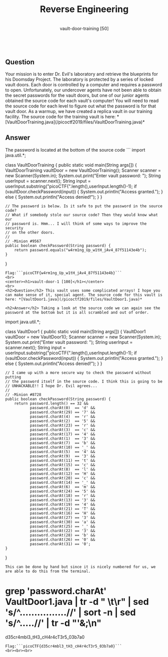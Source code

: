 <center><h1>Reverse Engineering</h1></center>
<br>
<center>vault-door-training [50]<h1></h1></center>
<br>
<h2>Question</h2> Your mission is to enter Dr. Evil's laboratory and retrieve the blueprints for his Doomsday Project. The laboratory is protected by a series of locked vault doors. Each door is controlled by a computer and requires a password to open. Unfortunately, our undercover agents have not been able to obtain the secret passwords for the vault doors, but one of our junior agents obtained the source code for each vault's computer! You will need to read the source code for each level to figure out what the password is for that vault door. As a warmup, we have created a replica vault in our training facility. The source code for the training vault is here: *[VaultDoorTraining.java](/picoctf2019/files/VaultDoorTraining.java)*

<h2>Answer</h2> The password is located at the bottom of the source code
```
import java.util.*;

class VaultDoorTraining {
    public static void main(String args[]) {
        VaultDoorTraining vaultDoor = new VaultDoorTraining();
        Scanner scanner = new Scanner(System.in);
        System.out.print("Enter vault password: ");
        String userInput = scanner.next();
        String input = userInput.substring("picoCTF{".length(),userInput.length()-1);
        if (vaultDoor.checkPassword(input)) {
            System.out.println("Access granted.");
        } else {
            System.out.println("Access denied!");
        }
   }

    // The password is below. Is it safe to put the password in the source code?
    // What if somebody stole our source code? Then they would know what our
    // password is. Hmm... I will think of some ways to improve the security
    // on the other doors.
    //
    // -Minion #9567
    public boolean checkPassword(String password) {
        return password.equals("w4rm1ng_Up_w1tH_jAv4_87f51143e4b");
    }
}
```
Flag:```picoCTF{w4rm1ng_Up_w1tH_jAv4_87f51143e4b}```
<br>
<center><h1>vault-door-1 [100]</h1></center>
<br>
<h2>Question</h2> This vault uses some complicated arrays! I hope you can make sense of it, special agent. The source code for this vault is here: *[VaultDoor1.java](/picoctf2019/files/VaultDoor1.java)*

<h2>Answer</h2> Taking a look at the source code we can again see the password at the bottom but it is all scrambled and out of order.
```
import java.util.*;

class VaultDoor1 {
    public static void main(String args[]) {
        VaultDoor1 vaultDoor = new VaultDoor1();
        Scanner scanner = new Scanner(System.in);
        System.out.print("Enter vault password: ");
	String userInput = scanner.next();
	String input = userInput.substring("picoCTF{".length(),userInput.length()-1);
	if (vaultDoor.checkPassword(input)) {
	    System.out.println("Access granted.");
	} else {
	    System.out.println("Access denied!");
	}
    }

    // I came up with a more secure way to check the password without putting
    // the password itself in the source code. I think this is going to be
    // UNHACKABLE!! I hope Dr. Evil agrees...
    //
    // -Minion #8728
    public boolean checkPassword(String password) {
        return password.length() == 32 &&
               password.charAt(0)  == 'd' &&
               password.charAt(29) == '7' &&
               password.charAt(4)  == 'r' &&
               password.charAt(2)  == '5' &&
               password.charAt(23) == 'r' &&
               password.charAt(3)  == 'c' &&
               password.charAt(17) == '4' &&
               password.charAt(1)  == '3' &&
               password.charAt(7)  == 'b' &&
               password.charAt(10) == '_' &&
               password.charAt(5)  == '4' &&
               password.charAt(9)  == '3' &&
               password.charAt(11) == 't' &&
               password.charAt(15) == 'c' &&
               password.charAt(8)  == 'l' &&
               password.charAt(12) == 'H' &&
               password.charAt(20) == 'c' &&
               password.charAt(14) == '_' &&
               password.charAt(6)  == 'm' &&
               password.charAt(24) == '5' &&
               password.charAt(18) == 'r' &&
               password.charAt(13) == '3' &&
               password.charAt(19) == '4' &&
               password.charAt(21) == 'T' &&
               password.charAt(16) == 'H' &&
               password.charAt(27) == '3' &&
               password.charAt(30) == 'a' &&
               password.charAt(25) == '_' &&
               password.charAt(22) == '3' &&
               password.charAt(28) == 'b' &&
               password.charAt(26) == '0' &&
               password.charAt(31) == '0';
    }
}
```
This can be done by hand but since it is nicely numbered for us, we are able to do this from the terminal.
```
# grep 'password.charAt' VaultDoor1.java | tr -d " \t\r" | sed 's/^................//' | sort -n | sed 's/^.....//' | tr -d "'&;\n"
d35cr4mbl3_tH3_cH4r4cT3r5_03b7a0
```
Flag:```picoCTF{d35cr4mbl3_tH3_cH4r4cT3r5_03b7a0}```
<br><br><br>
